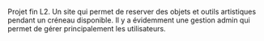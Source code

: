 Projet fin L2.
Un site qui permet de reserver des objets et outils artistiques pendant un créneau disponible.
Il y a évidemment une gestion admin qui permet de gérer principalement les utilisateurs.
